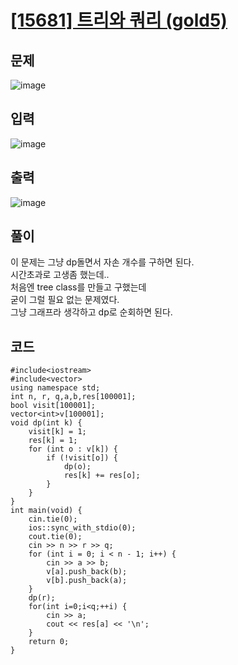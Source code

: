 # [[15681] 트리와 쿼리 (gold5)](https://www.acmicpc.net/problem/15681)
## 문제
![image](https://github.com/user-attachments/assets/f79d67d0-6ba4-4476-a6ad-9ed1dbc955ce)

## 입력
![image](https://github.com/user-attachments/assets/6232c795-1ad1-427c-8b50-c7be8aacf4dc)

## 출력
![image](https://github.com/user-attachments/assets/8c026d41-f49d-42f8-ad1d-abb36480c7e4)

## 풀이
이 문제는 그냥 dp돌면서 자손 개수를 구하면 된다.  
시간초과로 고생좀 했는데..  
처음엔 tree class를 만들고 구했는데  
굳이 그럴 필요 없는 문제였다.  
그냥 그래프라 생각하고 dp로 순회하면 된다.
## 코드
```
#include<iostream>
#include<vector>
using namespace std;
int n, r, q,a,b,res[100001];
bool visit[100001];
vector<int>v[100001];
void dp(int k) {
	visit[k] = 1;
	res[k] = 1;
	for (int o : v[k]) {
		if (!visit[o]) {
			dp(o);
			res[k] += res[o];
		}
	}
}
int main(void) {
	cin.tie(0);
	ios::sync_with_stdio(0);
	cout.tie(0);
	cin >> n >> r >> q;
	for (int i = 0; i < n - 1; i++) {
		cin >> a >> b;
		v[a].push_back(b);
		v[b].push_back(a);
	}
	dp(r);
	for(int i=0;i<q;++i) {
		cin >> a;
		cout << res[a] << '\n';
	}
	return 0;
}
```
